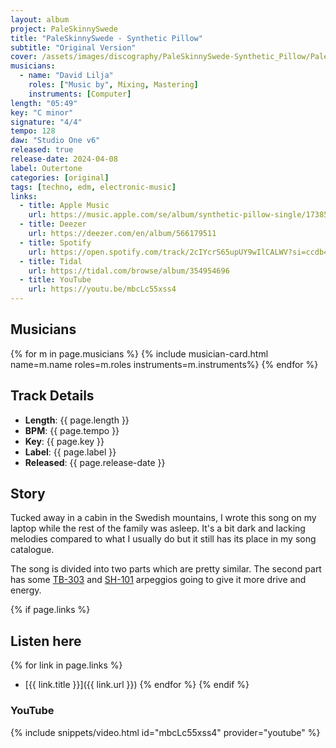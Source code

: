 ```yaml
---
layout: album
project: PaleSkinnySwede
title: "PaleSkinnySwede - Synthetic Pillow"
subtitle: "Original Version"
cover: /assets/images/discography/PaleSkinnySwede-Synthetic_Pillow/PaleSkinnySwede_-_Synthetic_Pillow.jpg
musicians:
  - name: "David Lilja"
    roles: ["Music by", Mixing, Mastering]
    instruments: [Computer]
length: "05:49"
key: "C minor"
signature: "4/4"
tempo: 128
daw: "Studio One v6"
released: true
release-date: 2024-04-08
label: Outertone
categories: [original]
tags: [techno, edm, electronic-music]
links:
  - title: Apple Music
    url: https://music.apple.com/se/album/synthetic-pillow-single/1738576924
  - title: Deezer
    url: https://deezer.com/en/album/566179511
  - title: Spotify
    url: https://open.spotify.com/track/2cIYcrS65upUY9wIlCALWV?si=ccdb43bbcf854524
  - title: Tidal
    url: https://tidal.com/browse/album/354954696
  - title: YouTube
    url: https://youtu.be/mbcLc55xss4
---
```


## Musicians
{% for m in page.musicians %}
  {% include musician-card.html name=m.name roles=m.roles instruments=m.instruments%}
{% endfor %}

## Track Details

- **Length**: {{ page.length }}
- **BPM**: {{ page.tempo }}
- **Key**: {{ page.key }}
- **Label**: {{ page.label }}
- **Released**: {{ page.release-date }}

## Story
Tucked away in a cabin in the Swedish mountains, I wrote this song on my laptop while the rest of the family was asleep. It's a bit dark and lacking melodies compared to what I usually do but it still has its place in my song catalogue.

The song is divided into two parts which are pretty similar. The second part has some [TB-303]() and [SH-101]() arpeggios going to give it more drive and energy.

{% if page.links %}
## Listen here
{% for link in page.links %}
- [{{ link.title }}]({{ link.url }})
{% endfor %}
{% endif %}

### YouTube
{% include snippets/video.html id="mbcLc55xss4" provider="youtube" %}
